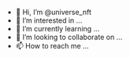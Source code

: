 - 👋 Hi, I’m @universe_nft
- 👀 I’m interested in ...
- 🌱 I’m currently learning ...
- 💞️ I’m looking to collaborate on ...
- 📫 How to reach me ...

<!---
cryptogarb/cryptogarb is a ✨ special ✨ repository because its `README.md` (this file) appears on your GitHub profile.
You can click the Preview link to take a look at your changes.
--->
